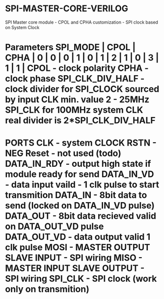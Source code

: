 # SPI-MASTER-CORE-VERILOG
SPI Master core module - CPOL and CPHA customization - SPI clock based on System Clock

**Parameters**
SPI_MODE    |    CPOL       |   CPHA    |
    0       |     0         |     0     |
    1       |     0         |     1     |
    2       |     1         |     0     |
    3       |     1         |     1     |
CPOL - clock polarity
CPHA - clock phase
SPI_CLK_DIV_HALF - clock divider for SPI_CLOCK sourced by input CLK
min. value 2 - 25MHz SPI_CLK for 100MHz system CLK
real divider is 2*SPI_CLK_DIV_HALF
======================================================================
PORTS
CLK - system CLOCK
RSTN - NEG Reset - not used (todo)
DATA_IN_RDY - output high state if module ready for send
DATA_IN_VD - data input vaild - 1 clk pulse to start transmition
DATA_IN - 8bit data to send (locked on DATA_IN_VD pulse)
DATA_OUT - 8bit data recieved valid on DATA_OUT_VD pulse
DATA_OUT_VD - data output valid 1 clk pulse
MOSI - MASTER OUTPUT SLAVE INPUT - SPI wiring
MISO - MASTER INPUT SLAVE OUTPUT - SPI wiring
SPI_CLK - SPI clock (work only on transmition)
======================================================================


